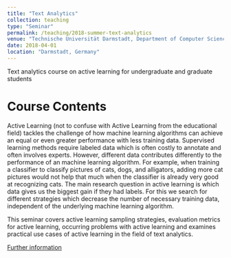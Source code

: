 ```yaml
---
title: "Text Analytics"
collection: teaching
type: "Seminar"
permalink: /teaching/2018-summer-text-analytics
venue: "Technische Universität Darmstadt, Department of Computer Science"
date: 2018-04-01
location: "Darmstadt, Germany"
---
```

Text analytics course on active learning for undergraduate and graduate students

Course Contents
======
Active Learning (not to confuse with Active Learning from the educational field) tackles the challenge of how machine learning algorithms can achieve an equal or even greater performance with less training data. Supervised learning methods require labeled data which is often costly to annotate and often involves experts. However, different data contributes differently to the performance of an machine learning algorithm. For example, when training a classifier to classify pictures of cats, dogs, and alligators, adding more cat pictures would not help that much when the classifier is already very good at recognizing cats. The main research question in active learning is which data gives us the biggest gain if they had labels. For this we search for different strategies which decrease the number of necessary training data, independent of the underlying machine learning algorithm.

This seminar covers active learning sampling strategies, evaluation metrics for active learning, occurring problems with active learning and examines practical use cases of active learning in the field of text analytics. 

[Further information](https://www.tucan.tu-darmstadt.de/scripts/mgrqispi.dll?APPNAME=CampusNet&PRGNAME=COURSEDETAILS&ARGUMENTS=-N000000000000002,-N000608,-N0,-N365583171866414,-N365583171891415,-N0,-N0,-N0) 

